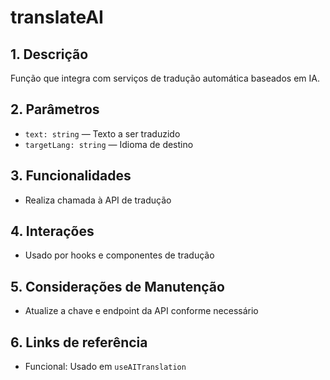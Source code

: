 # translateAI

## 1. Descrição
Função que integra com serviços de tradução automática baseados em IA.

## 2. Parâmetros
- `text: string` — Texto a ser traduzido
- `targetLang: string` — Idioma de destino

## 3. Funcionalidades
- Realiza chamada à API de tradução

## 4. Interações
- Usado por hooks e componentes de tradução

## 5. Considerações de Manutenção
- Atualize a chave e endpoint da API conforme necessário

## 6. Links de referência
- Funcional: Usado em `useAITranslation`
